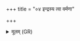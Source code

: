 +++
title = "०४ इन्द्रस्य त्वा वर्मणा"

+++
<details><summary>मूलम् (GR)</summary>

इन्द्रस्य त्वा वर्मणा परि धापयामो  
यो देवानाम् अधिराजो बभूव ।  
पुरस् त्वा देवाः प्र णयन्तु सर्वे  
ऽस्तृतस् त्वाभि रक्षतु ॥
</details>